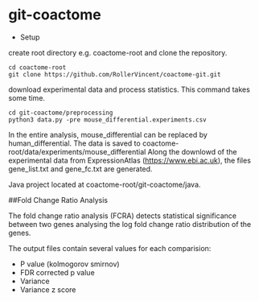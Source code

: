 # git-coactome


* Setup


create root directory e.g.  coactome-root  and clone the repository.
```
cd coactome-root
git clone https://github.com/RollerVincent/coactome-git.git
```

download experimental data and process statistics. This command takes some time.
```
cd git-coactome/preprocessing
python3 data.py -pre mouse_differential.experiments.csv
```
In the entire analysis, mouse_differential can be replaced by human_differential.
The data is saved to coactome-root/data/experiments/mouse_differential
Along the downlowd of the experimental data from ExpressionAtlas (https://www.ebi.ac.uk), the files gene_list.txt and gene_fc.txt are generated.

Java project located at coactome-root/git-coactome/java.


##Fold Change Ratio Analysis

The fold change ratio analysis (FCRA) detects statistical significance between two genes analysing the log fold change ratio distribution of the genes.

The output files contain several values for each comparision:
* P value (kolmogorov smirnov)
* FDR corrected p value
* Variance 
* Variance z score



